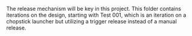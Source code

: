 The release mechanism will be key in this project.  This folder contains iterations on the design, starting with Test 001, which is an iteration on a chopstick launcher but utilizing a trigger release instead of a manual release.


